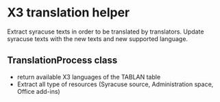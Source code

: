 # X3 translation helper
Extract syracuse texts in order to be translated by translators.
Update syracuse texts with the new texts and new supported language.
## TranslationProcess class
* return available X3 languages of the TABLAN table
* Extract all type of resources (Syracuse source, Administration space, Office add-ins)
